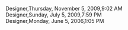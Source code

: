﻿Designer,Thursday, November 5, 2009,9:02 AM  Designer,Sunday, July 5, 2009,7:59 PM  Designer,Monday, June 5, 2006,1:05 PM